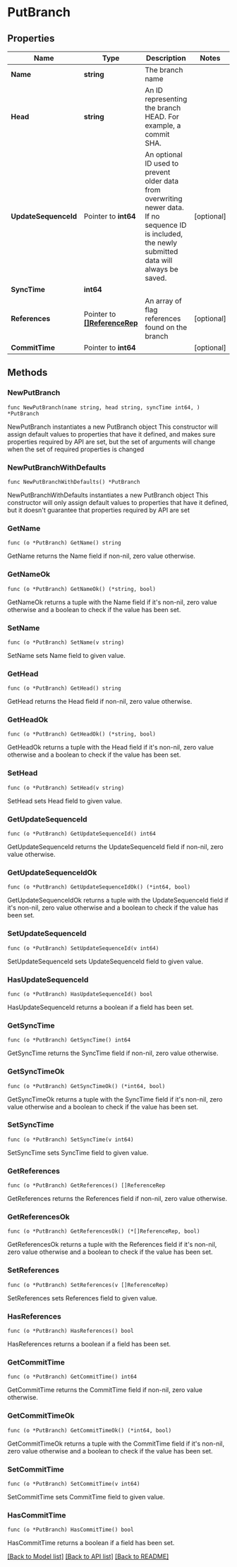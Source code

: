 # PutBranch

## Properties

Name | Type | Description | Notes
------------ | ------------- | ------------- | -------------
**Name** | **string** | The branch name | 
**Head** | **string** | An ID representing the branch HEAD. For example, a commit SHA. | 
**UpdateSequenceId** | Pointer to **int64** | An optional ID used to prevent older data from overwriting newer data. If no sequence ID is included, the newly submitted data will always be saved. | [optional] 
**SyncTime** | **int64** |  | 
**References** | Pointer to [**[]ReferenceRep**](ReferenceRep.md) | An array of flag references found on the branch | [optional] 
**CommitTime** | Pointer to **int64** |  | [optional] 

## Methods

### NewPutBranch

`func NewPutBranch(name string, head string, syncTime int64, ) *PutBranch`

NewPutBranch instantiates a new PutBranch object
This constructor will assign default values to properties that have it defined,
and makes sure properties required by API are set, but the set of arguments
will change when the set of required properties is changed

### NewPutBranchWithDefaults

`func NewPutBranchWithDefaults() *PutBranch`

NewPutBranchWithDefaults instantiates a new PutBranch object
This constructor will only assign default values to properties that have it defined,
but it doesn't guarantee that properties required by API are set

### GetName

`func (o *PutBranch) GetName() string`

GetName returns the Name field if non-nil, zero value otherwise.

### GetNameOk

`func (o *PutBranch) GetNameOk() (*string, bool)`

GetNameOk returns a tuple with the Name field if it's non-nil, zero value otherwise
and a boolean to check if the value has been set.

### SetName

`func (o *PutBranch) SetName(v string)`

SetName sets Name field to given value.


### GetHead

`func (o *PutBranch) GetHead() string`

GetHead returns the Head field if non-nil, zero value otherwise.

### GetHeadOk

`func (o *PutBranch) GetHeadOk() (*string, bool)`

GetHeadOk returns a tuple with the Head field if it's non-nil, zero value otherwise
and a boolean to check if the value has been set.

### SetHead

`func (o *PutBranch) SetHead(v string)`

SetHead sets Head field to given value.


### GetUpdateSequenceId

`func (o *PutBranch) GetUpdateSequenceId() int64`

GetUpdateSequenceId returns the UpdateSequenceId field if non-nil, zero value otherwise.

### GetUpdateSequenceIdOk

`func (o *PutBranch) GetUpdateSequenceIdOk() (*int64, bool)`

GetUpdateSequenceIdOk returns a tuple with the UpdateSequenceId field if it's non-nil, zero value otherwise
and a boolean to check if the value has been set.

### SetUpdateSequenceId

`func (o *PutBranch) SetUpdateSequenceId(v int64)`

SetUpdateSequenceId sets UpdateSequenceId field to given value.

### HasUpdateSequenceId

`func (o *PutBranch) HasUpdateSequenceId() bool`

HasUpdateSequenceId returns a boolean if a field has been set.

### GetSyncTime

`func (o *PutBranch) GetSyncTime() int64`

GetSyncTime returns the SyncTime field if non-nil, zero value otherwise.

### GetSyncTimeOk

`func (o *PutBranch) GetSyncTimeOk() (*int64, bool)`

GetSyncTimeOk returns a tuple with the SyncTime field if it's non-nil, zero value otherwise
and a boolean to check if the value has been set.

### SetSyncTime

`func (o *PutBranch) SetSyncTime(v int64)`

SetSyncTime sets SyncTime field to given value.


### GetReferences

`func (o *PutBranch) GetReferences() []ReferenceRep`

GetReferences returns the References field if non-nil, zero value otherwise.

### GetReferencesOk

`func (o *PutBranch) GetReferencesOk() (*[]ReferenceRep, bool)`

GetReferencesOk returns a tuple with the References field if it's non-nil, zero value otherwise
and a boolean to check if the value has been set.

### SetReferences

`func (o *PutBranch) SetReferences(v []ReferenceRep)`

SetReferences sets References field to given value.

### HasReferences

`func (o *PutBranch) HasReferences() bool`

HasReferences returns a boolean if a field has been set.

### GetCommitTime

`func (o *PutBranch) GetCommitTime() int64`

GetCommitTime returns the CommitTime field if non-nil, zero value otherwise.

### GetCommitTimeOk

`func (o *PutBranch) GetCommitTimeOk() (*int64, bool)`

GetCommitTimeOk returns a tuple with the CommitTime field if it's non-nil, zero value otherwise
and a boolean to check if the value has been set.

### SetCommitTime

`func (o *PutBranch) SetCommitTime(v int64)`

SetCommitTime sets CommitTime field to given value.

### HasCommitTime

`func (o *PutBranch) HasCommitTime() bool`

HasCommitTime returns a boolean if a field has been set.


[[Back to Model list]](../README.md#documentation-for-models) [[Back to API list]](../README.md#documentation-for-api-endpoints) [[Back to README]](../README.md)



